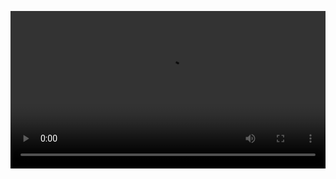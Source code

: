 <video src="https://github.com/user-attachments/assets/a74f3443-7fb9-4db0-a8fe-5991f563e1bf" controls width="100%"></video>